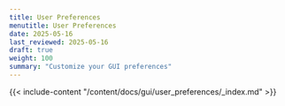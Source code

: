 ```yaml
---
title: User Preferences
menutitle: User Preferences
date: 2025-05-16
last_reviewed: 2025-05-16
draft: true
weight: 100
summary: "Customize your GUI preferences"
---
```


{{< include-content "/content/docs/gui/user_preferences/_index.md" >}}
